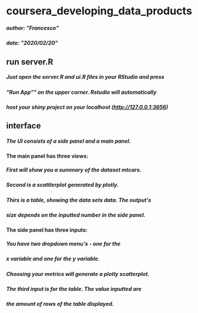 # coursera_developing_data_products

##### author: "Francesco"
##### date: "2020/02/20"

## run server.R

##### Just open the server.R and ui.R files in your RStudio and press
##### "Run App"" on the upper corner. Rstudio will automatically
##### host your shiny project on your localhost (http://127.0.0.1:3656)

## interface 

##### The UI consists of a side panel and a main panel.

#### The main panel has three views:
##### First will show you a summary of the dataset mtcars.
##### Second is a scattlerplot generated by plotly.
##### Thirs is a table, showing the data sets data. The output's
##### size depends on the inputted number in the side panel.

#### The side panel has three inputs:
##### You have two dropdown menu's - one for the
##### x variable and one for the y variable. 
##### Choosing your metrics will generate a plotly scatterplot.
##### The third input is for the table. The value inputted are 
##### the amount of rows of the table displayed.